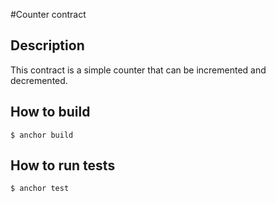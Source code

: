 #Counter contract

## Description
This contract is a simple counter that can be incremented and decremented.


## How to build
```
$ anchor build
```

## How to run tests
```
$ anchor test
```